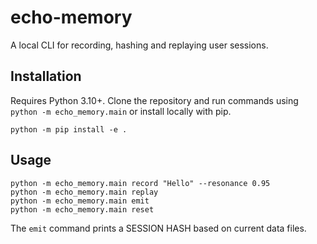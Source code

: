 # echo-memory

A local CLI for recording, hashing and replaying user sessions.

## Installation

Requires Python 3.10+.
Clone the repository and run commands using `python -m echo_memory.main` or install locally with pip.

```
python -m pip install -e .
```

## Usage

```
python -m echo_memory.main record "Hello" --resonance 0.95
python -m echo_memory.main replay
python -m echo_memory.main emit
python -m echo_memory.main reset
```

The `emit` command prints a SESSION HASH based on current data files.
